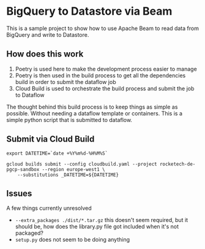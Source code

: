 # BigQuery to Datastore via Beam

This is a sample project to show how to use Apache Beam to read data from BigQuery and write to Datastore.

## How does this work

1. Poetry is used here to make the development process easier to manage
2. Poetry is then used in the build process to get all the dependencies build in order to submit the dataflow job
3. Cloud Build is used to orchestrate the build process and submit the job to Dataflow

The thought behind this build process is to keep things as simple as possible. Without needing a dataflow template
or containers. This is a simple python script that is submitted to dataflow.

## Submit via Cloud Build

```
export DATETIME=`date +%Y%m%d-%H%M%S`

gcloud builds submit --config cloudbuild.yaml --project rocketech-de-pgcp-sandbox --region europe-west1 \
    --substitutions _DATETIME=${DATETIME}
```

## Issues
A few things currently unresolved
- `--extra_packages ./dist/*.tar.gz` this doesn't seem required, but it should be, how does the library.py file got included when it's not packaged?
- `setup.py` does not seem to be doing anything